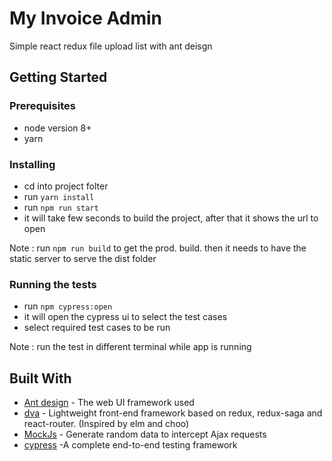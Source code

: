 # My Invoice Admin

Simple react redux file upload list with ant deisgn


## Getting Started

### Prerequisites

 * node version 8+
 * yarn

### Installing
* cd into project folter
* run ```yarn install ```
* run ```npm run start ```
* it will take few seconds to build the project, after that it shows the url to open

Note : run ```npm run build``` to get the prod. build. then it needs to have the static server to serve the dist folder


### Running the tests
* run ``` npm cypress:open ```
* it will open the cypress ui to select the test cases
* select required test cases to be run

Note : run the test in different terminal while app is running

## Built With

* [Ant design](https://ant.design) - The web UI framework used
* [dva](https://github.com/dvajs/dva) - Lightweight front-end framework based on redux, redux-saga and react-router. (Inspired by elm and choo)
* [MockJs](http://mockjs.com/) - Generate random data to intercept Ajax requests
* [cypress](https://www.cypress.io/) -A complete end-to-end testing framework




